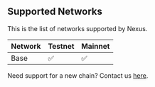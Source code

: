 ## Supported Networks

This is  the list of networks supported by Nexus.

|Network | Testnet | Mainnet |   
| --- | --- | --- |
|Base | ✅ | ✅ |   

Need support for a new chain? Contact us [here](https://meetings-eu1.hubspot.com/biconomy/monika).
